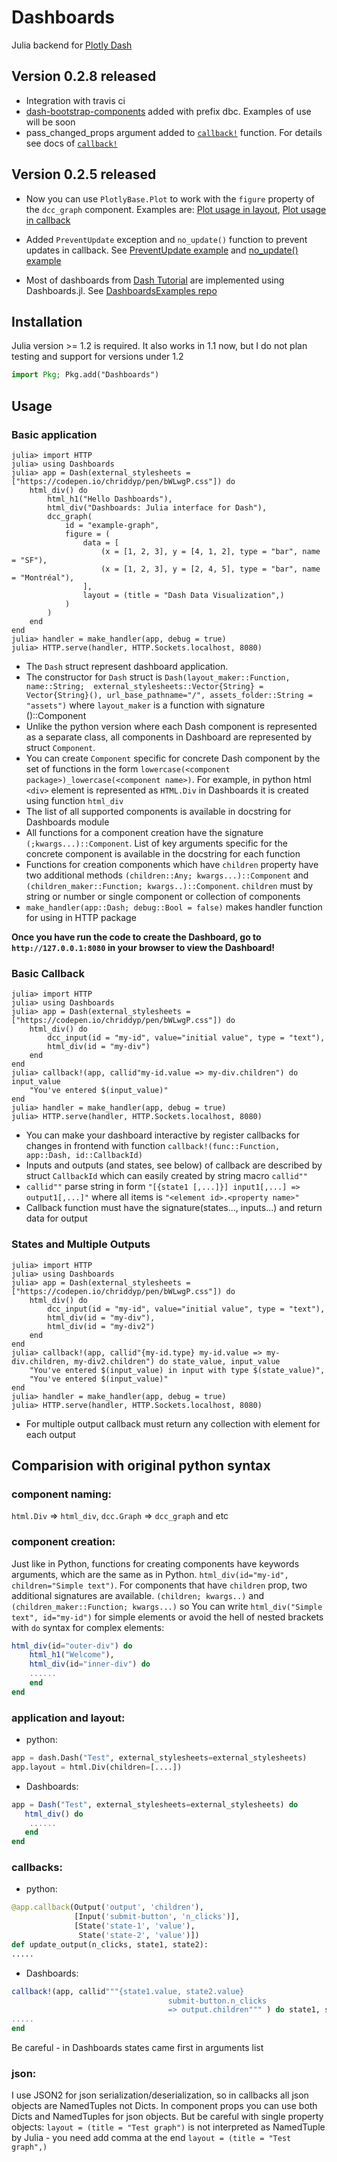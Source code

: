 # Dashboards

Julia backend for [Plotly Dash](https://github.com/plotly/dash)

## Version 0.2.8 released

* Integration with travis ci
* [dash-bootstrap-components](https://github.com/facultyai/dash-bootstrap-components) added with prefix dbc. Examples of use will be soon
* pass_changed_props argument added to [`callback!`](@ref) function. For details see docs of [`callback!`](@ref)


## Version 0.2.5 released

* Now you can use `PlotlyBase.Plot` to work with the `figure` property of the `dcc_graph` component. Examples are: [Plot usage in layout](https://github.com/waralex/DashboardsExamples/blob/master/dash_tutorial/2_dash_layout_4.jl), [Plot usage in callback](https://github.com/waralex/DashboardsExamples/blob/master/dash_tutorial/3_basic_dash_callbacks_2.jl)

* Added `PreventUpdate` exception and `no_update()` function to prevent updates in callback. See [PreventUpdate example](https://github.com/waralex/DashboardsExamples/blob/master/dash_tutorial/4_state_and_prevent_update_3.jl) and [no_update() example](https://github.com/waralex/DashboardsExamples/blob/master/dash_tutorial/4_state_and_prevent_update_3.jl)

* Most of dashboards from [Dash Tutorial](https://dash.plot.ly/) are implemented using Dashboards.jl. See [DashboardsExamples repo](https://github.com/waralex/DashboardsExamples)

## Installation

Julia version >= 1.2 is required.
It also works in 1.1 now, but I do not plan testing and support for versions under 1.2

```julia
import Pkg; Pkg.add("Dashboards")
```

## Usage

### Basic application

```jldoctest
julia> import HTTP
julia> using Dashboards
julia> app = Dash(external_stylesheets = ["https://codepen.io/chriddyp/pen/bWLwgP.css"]) do
    html_div() do
        html_h1("Hello Dashboards"),
        html_div("Dashboards: Julia interface for Dash"),
        dcc_graph(
            id = "example-graph",
            figure = (
                data = [
                    (x = [1, 2, 3], y = [4, 1, 2], type = "bar", name = "SF"),
                    (x = [1, 2, 3], y = [2, 4, 5], type = "bar", name = "Montréal"),
                ],
                layout = (title = "Dash Data Visualization",)
            )
        )
    end
end
julia> handler = make_handler(app, debug = true)
julia> HTTP.serve(handler, HTTP.Sockets.localhost, 8080)
```
* The `Dash` struct represent dashboard application.
* The constructor for `Dash` struct is ``Dash(layout_maker::Function, name::String;  external_stylesheets::Vector{String} = Vector{String}(), url_base_pathname="/", assets_folder::String = "assets")`` where `layout_maker` is a function with signature ()::Component
* Unlike the python version where each Dash component is represented as a separate class, all components in Dashboard are represented by struct `Component`.
* You can create `Component` specific for concrete Dash component by the set of functions in the form ``lowercase(<component package>)_lowercase(<component name>)``. For example, in python html `<div>` element is represented as `HTML.Div` in Dashboards it is created using function `html_div`
* The list of all supported components is available in docstring for Dashboards module
* All functions for a component creation have the signature `(;kwargs...)::Component`. List of key arguments specific for the concrete component is available in the docstring for each function
* Functions for creation components which have `children` property have two additional methods ``(children::Any; kwargs...)::Component`` and ``(children_maker::Function; kwargs..)::Component``. `children` must by string or number or single component or collection of components
* ``make_handler(app::Dash; debug::Bool = false)`` makes handler function for using in HTTP package


__Once you have run the code to create the Dashboard, go to `http://127.0.0.1:8080` in your browser to view the Dashboard!__

### Basic Callback
```jldoctest
julia> import HTTP
julia> using Dashboards
julia> app = Dash(external_stylesheets = ["https://codepen.io/chriddyp/pen/bWLwgP.css"]) do
    html_div() do
        dcc_input(id = "my-id", value="initial value", type = "text"),
        html_div(id = "my-div")        
    end
end
julia> callback!(app, callid"my-id.value => my-div.children") do input_value
    "You've entered $(input_value)"
end
julia> handler = make_handler(app, debug = true)
julia> HTTP.serve(handler, HTTP.Sockets.localhost, 8080)
```
* You can make your dashboard interactive by register callbacks for changes in frontend with function ``callback!(func::Function, app::Dash, id::CallbackId)``
* Inputs and outputs (and states, see below) of callback are described by struct `CallbackId` which can easily created by string macro `callid""`
* `callid""` parse string in form ``"[{state1 [,...]}] input1[,...] => output1[,...]"`` where all items is ``"<element id>.<property name>"``
* Callback function must have the signature(states..., inputs...) and return data for output

### States and Multiple Outputs
```jldoctest
julia> import HTTP
julia> using Dashboards
julia> app = Dash(external_stylesheets = ["https://codepen.io/chriddyp/pen/bWLwgP.css"]) do
    html_div() do
        dcc_input(id = "my-id", value="initial value", type = "text"),
        html_div(id = "my-div"),
        html_div(id = "my-div2")        
    end
end
julia> callback!(app, callid"{my-id.type} my-id.value => my-div.children, my-div2.children") do state_value, input_value
    "You've entered $(input_value) in input with type $(state_value)",
    "You've entered $(input_value)"
end
julia> handler = make_handler(app, debug = true)
julia> HTTP.serve(handler, HTTP.Sockets.localhost, 8080)
```
* For multiple output callback must return any collection with element for each output

## Comparision with original python syntax

### component naming:

`html.Div` => `html_div`, `dcc.Graph` => `dcc_graph` and etc

### component creation:

Just like in Python, functions for creating components have keywords arguments, which are the same as in Python. ``html_div(id="my-id", children="Simple text")``.
For components that have `children` prop, two additional signatures are available. ``(children; kwargs..)`` and ``(children_maker::Function; kwargs...)`` so You can write ``html_div("Simple text", id="my-id")``  for simple elements or avoid the hell of nested brackets with `do` syntax for complex elements:

```julia
html_div(id="outer-div") do
    html_h1("Welcome"),
    html_div(id="inner-div") do
    ......
    end
end
```
### application and layout:

* python:
```python
app = dash.Dash("Test", external_stylesheets=external_stylesheets)
app.layout = html.Div(children=[....])
```

* Dashboards:
```julia
app = Dash("Test", external_stylesheets=external_stylesheets) do
   html_div() do
    ......
   end
end
```
### callbacks:
* python:
```python
@app.callback(Output('output', 'children'),
              [Input('submit-button', 'n_clicks')],
              [State('state-1', 'value'),
               State('state-2', 'value')])
def update_output(n_clicks, state1, state2):
.....

```
* Dashboards:
```julia
callback!(app, callid"""{state1.value, state2.value}
                                   submit-button.n_clicks
                                   => output.children""" ) do state1, state2, n_clicks
.....
end
```
Be careful - in Dashboards states came first in arguments list

### json:
I use JSON2 for json serialization/deserialization, so in callbacks all json objects are NamedTuples not Dicts. In component props you can use both Dicts and NamedTuples for json objects. But be careful with single property objects: `layout = (title = "Test graph")` is not interpreted as NamedTuple by Julia  - you need add comma at the end `layout = (title = "Test graph",)`
